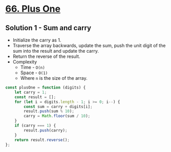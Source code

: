 # [66. Plus One](https://leetcode.com/problems/plus-one/)

## Solution 1 - Sum and carry

-   Initialize the carry as 1.
-   Traverse the array backwards, update the sum, push the unit digit of the sum into the result and update the carry.
-   Return the reverse of the result.
-   Complexity
    -   Time - `O(n)`
    -   Space - `O(1)`
    -   Where `n` is the size of the array.

```js
const plusOne = function (digits) {
    let carry = 1;
    const result = [];
    for (let i = digits.length - 1; i >= 0; i--) {
        const sum = carry + digits[i];
        result.push(sum % 10);
        carry = Math.floor(sum / 10);
    }
    if (carry === 1) {
        result.push(carry);
    }
    return result.reverse();
};
```
